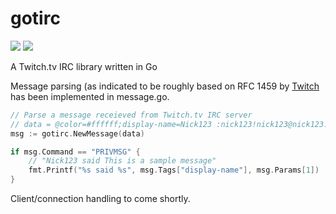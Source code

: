 # gotirc
![](https://travis-ci.org/jrm780/gotirc.svg?branch=master) [![](https://coveralls.io/repos/github/jrm780/gotirc/badge.svg?branch=master)](https://coveralls.io/github/jrm780/gotirc?branch=master)

A Twitch.tv IRC library written in Go

Message parsing (as indicated to be roughly based on RFC 1459 by [Twitch](https://dev.twitch.tv/docs/irc) has been implemented in message.go.

```go
// Parse a message receieved from Twitch.tv IRC server
// data = @color=#ffffff;display-name=Nick123 :nick123!nick123@nick123.tmi.twitch.tv PRIVMSG #channel :This is a sample message
msg := gotirc.NewMessage(data)

if msg.Command == "PRIVMSG" {
    // "Nick123 said This is a sample message"
    fmt.Printf("%s said %s", msg.Tags["display-name"], msg.Params[1])
}
```

Client/connection handling to come shortly.
